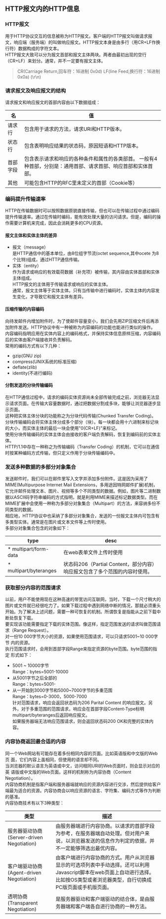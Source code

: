 ## HTTP报文内的HTTP信息
### HTTP报文
用于HTTP协议交互的信息被称为HTTP报文。客户端的HTTP报文叫做请求报文，响应端（服务端）的叫做响应报文。HTTP报文本身是由多行（用CR+LF作换行符）数据构成的字符文本。  
HTTP报文大致可以分为报文首部和报文主体两块。两者由最初出现的空行（CR+LF）来划分。通常，并不一定要有报文主体。
> CR(Carriage Return,回车符：16进制 0x0d) LF(line Feed,换行符：16进制 0x0a) (\r\n)
### 请求报文及响应报文的结构
请求报文和响应报文的首部内容由以下数据组成：  

名     |    值
-------|---------
请求行  | 包含用于请求的方法，请求URI和HTTP版本。  
状态行  | 包含表明响应结果的状态码，原因短语和HTTP版本。 
首部字段| 包含表示请求和响应的各种条件和属性的各类部首。  一般有4种首部，分别是：通用首部、请求首部、响应首部和实体首部。  
其他    | 可能包含HTTP的RFC里未定义的首部（Cookie等）

### 编码提升传输速率
HTTP在传输数据时可以按照数据原貌直接传输，但也可以在传输过程中通过编码提升传输速率。通过在传输时编码，能有效处理大量的访问请求。但是，编码的操作需要计算机来完成，因此会消耗更多的CPU资源。 
#### 报文主体和实体主体的差异
* 报文（message）  
是HTTP通信中的基本单位，由8位组字节流(octet sequence,其中ocete 为8个比特)组成，通过HTTP通信传输。  
* 实体（entity）  
作为请求或响应的有效载荷数据（补充项）被传输，其内容由实体首部和实体主体组成。  
HTTP报文的主体用于传输请求或响应的实体主体。  
通常，报文主体等于实体主体。只有当传输中进行编码时，实体主体的内容发生变化，才导致它和报文主体有差异。 
#### 压缩传输的内容编码
向待发邮件内增加附件时，为了使邮件容量变小，我们会先用ZIP压缩文件后再添加附件发送。HTTP协议中有一种被称为内容编码的功能也能进行类似的操作。  
内容编码指明应用在实体内容上的编码格式，并保持实体信息原样压缩，内容编码后的实体由客户端接收并负责解码。  
常用的编码方式有以下几种：  
* gzip(GNU zip)
* compress(UNIX系统的标准压缩)
* deflate(zlib)
* identity(不进行编码)
#### 分割发送的分块传输编码
在HTTP通信过程中，请求的编码实体资源尚未全部传输完成之前，浏览器无法显示请求页面。在传输大容量数据时，通过把数据分割成多块，能够让浏览器逐步显示页面。  
这种把实体主体分块的功能称之为分块代码传输(Chunked Transfer Coding)。  
分块传输编码会将实体主体分成多个部分（块）。每一块都会用十六进制来标记块的大小，而实体主体的最后一块会使用"0(CR+LF)"来标记。  
使用分块传输编码的实体主体会由接收的客户端负责解码，恢复到编码前的实体主体。  
HTTP/1.1中存在一种称之为传输编码（Transfer Coding）的机制，它可以在通信时按某种编码方式传输，但只定义作用于分块传输编码中。  
### 发送多种数据的多部分对象集合  
发送邮件时，我们可以在邮件里写入文字并添加多份附件。这是因为采用了MIME(Multipurpose Internet Mail Extensions，多用途因特网邮件扩展)机制，它允许邮件处理文本、图片、视频等多个不同类型的数据。例如，图片等二进制数据以ASCII码字符串编码的方式指明，就是利用MIME来描述标记数据类型。而在MIME扩展中会使用一种称为多部分对象集合（Multipart）的方法，来容纳多份不同类型的数据。  
相应地，HTTP协议中也采纳了多部分对象集合，发送的一份报文主体内可包含有多类型实体。通常是在图片或文本文件等上传时使用。  
多部分对象集合包含的对象如下：  

type      |   desc  
----------| -----------  
* multipart/form-data| 在web表单文件上传时使用  
* multipart/byteranges| 状态码206（Partial Content，部分内容）响应报文包含了多个范围的内容时使用。  

### 获取部分内容的范围请求
以前，用户不能使用现在这种高速的带宽访问互联网，当时，下载一个尺寸稍大的 图片或文件就已经很吃力了。如果下载过程中遇到网络中断的情况，那就必须重头 开始。为了解决上述问题，需要一种可恢复的机制。所谓恢复是指能从之前下载中 断处恢复下载。  
要实现该功能需要指定下载的实体范围。像这样，指定范围发送的请求叫做范围请 求（Range Request）。  
对一份10 000字节大小的资源，如果使用范围请求，可以只请求5001~10 000字节 内的资源。  
执行范围请求时，会用到首部字段Range来指定资源的byte范围。byte范围的指定 形式如下：
* 5001 ~ 10000字节  
Range：bytes=5001-10000  
* 从5001字节之后全部的  
Range：bytes=5001-  
* 从一开始到3000字节和5000~7000字节的多重范围  
Range：bytes=0-3000，5000-7000  
针对范围请求，响应会返回状态码为206 Parital Content 的响应报文。另外，对于多重范围的范围请求，响应会在首部字段Content-Type标明multipart/byteranges后返回响应报文。  
如果服务器端无法响应范围请求，则会返回状态码200 OK和完整的实体内容。  
### 内容协商返回最合适的内容  
同一个Web网站有可能存在着多份相同内容的页面。比如英语版和中文版的Web页 面，它们内容上虽相同，但使用的语言却不同。  
当浏览器的默认语言为英语或中文，访问相同URI的Web页面时，则会显示对应的英 语版或中文版的Web页面。这样的机制称为内容协商（Content Negotiation）。  
内容协商机制是指客户端和服务器端就响应的资源内容进行交涉，然后提供给客户 端最为适合的资源。内容协商会以响应资源的语言、字符集、编码方式等作为判断 的基准。  
内容协商技术有以下3种类型：

类型            |     描述
----------------| -------------
服务器驱动协商(Server-driven Negotiation) | 由服务器端进行内容协商。以请求的首部字段为参考，在服务器端自动处理。但对用户来说，以浏览器发送的信息作为判定的依据，并不一定能够筛选出最优内容。  
客户端驱动协商(Agent-driven Negotiation)  | 由客户端进行内容协商的方式。用户从浏览器显示的可选项列表中手动选择。还可以利用Javascript脚本在web页面上自动进行选择。比如按OS类型或者浏览器类型，自行切换成PC版页面或手机版页面。  
透明协商(Transparent Negotiation)   |  是服务器驱动和客户端驱动的结合体，是由服务器端和客户端各自进行协商的一种方法。
